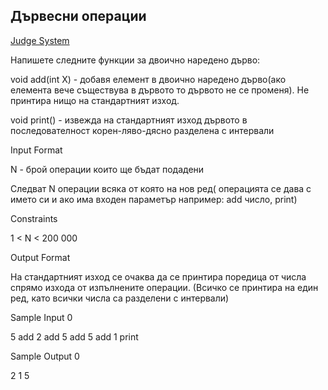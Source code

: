 ## Дървесни операции

[Judge System](https://www.hackerrank.com/contests/sda-exam-27-01-19-/challenges/challenge-1795)

Напишете следните функции за двоично наредено дърво:

void аdd(int X) - добавя елемент в двоично наредено дърво(ако елемента вече съществува в дървото то дървото не се променя). Не принтира нищо на стандартният изход.

void print() - извежда на стандартният изход дървото в последователност корен-ляво-дясно разделена с интервали

Input Format

N - брой операции които ще бъдат подадени

Следват N операции всяка от която на нов ред( операцията се дава с името си и ако има входен параметър например: add число, print)

Constraints

1 < N < 200 000

Output Format

На стандартният изход се очаква да се принтира поредица от числа спрямо изхода от изпълнените операции. (Всичко се принтира на един ред, като всички числа са разделени с интервали)

Sample Input 0

5
add 2
add 5
add 5
add 1
print

Sample Output 0

2 1 5 

